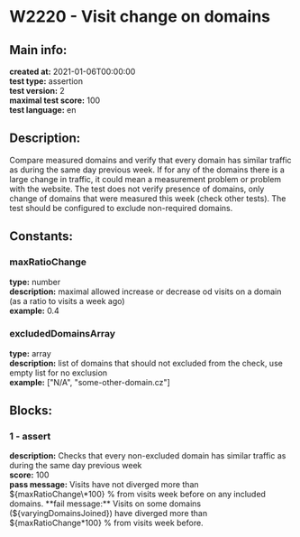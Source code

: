 # W2220 - Visit change on domains  
## Main info:  
**created at:** 2021-01-06T00:00:00  
**test type:** assertion  
**test version:** 2  
**maximal test score:** 100  
**test language:** en  
## Description:  
Compare measured domains and verify that every domain has similar traffic as during the same day previous week. If for any of the domains there is a large change in traffic, it could mean a measurement problem or problem with the website. The test does not verify presence of domains, only change of domains that were measured this week (check other tests). The test should be configured to exclude non-required domains.  
## Constants:  
### maxRatioChange
**type:** number  
**description:** maximal allowed increase or decrease od visits on a domain (as a ratio to visits a week ago)  
**example:** 0.4  
### excludedDomainsArray
**type:** array  
**description:** list of domains that should not excluded from the check, use empty list for no exclusion   
**example:** ["N/A", "some-other-domain.cz"]  
## Blocks:  
### 1 - assert
**description:** Checks that every non-excluded domain has similar traffic as during the same day previous week  
**score:** 100  
**pass message:** Visits have not diverged more than ${maxRatioChange\*100} % from visits week before on any included domains.  
**fail message:** Visits on some domains (${varyingDomainsJoined}) have diverged more than ${maxRatioChange\*100} % from visits week before.  
